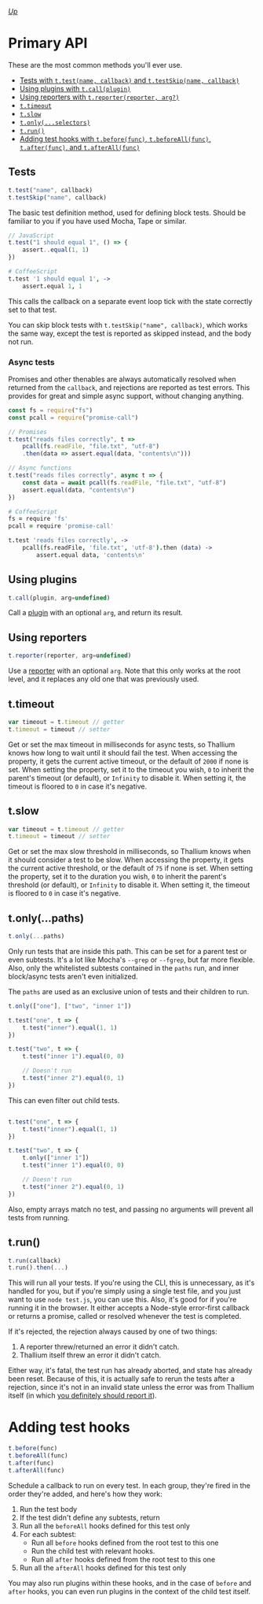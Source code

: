 *[Up](../api.md)*

# Primary API

These are the most common methods you'll ever use.

- [Tests with `t.test(name, callback)` and `t.testSkip(name, callback)`](#tests)
- [Using plugins with `t.call(plugin)`](#call)
- [Using reporters with `t.reporter(reporter, arg?)`](#reporter)
- [`t.timeout`](#timeout)
- [`t.slow`](#slow)
- [`t.only(...selectors)`](#only)
- [`t.run()`](#run)
- [Adding test hooks with `t.before(func)`, `t.beforeAll(func)`, `t.after(func)`, and `t.afterAll(func)`](#test-hooks)

<a id="tests"></a>
## Tests

```js
t.test("name", callback)
t.testSkip("name", callback)
```

The basic test definition method, used for defining block tests. Should be familiar to you if you have used Mocha, Tape or similar.

```js
// JavaScript
t.test("1 should equal 1", () => {
    assert..equal(1, 1)
})
```

```coffee
# CoffeeScript
t.test '1 should equal 1', ->
    assert.equal 1, 1
```

This calls the callback on a separate event loop tick with the state correctly set to that test.

You can skip block tests with `t.testSkip("name", callback)`, which works the same way, except the test is reported as skipped instead, and the body not run.

### Async tests

Promises and other thenables are always automatically resolved when returned from the `callback`, and rejections are reported as test errors. This provides for great and simple async support, without changing anything.

```js
const fs = require("fs")
const pcall = require("promise-call")

// Promises
t.test("reads files correctly", t =>
    pcall(fs.readFile, "file.txt", "utf-8")
    .then(data => assert.equal(data, "contents\n")))

// Async functions
t.test("reads files correctly", async t => {
    const data = await pcall(fs.readFile, "file.txt", "utf-8")
    assert.equal(data, "contents\n")
})
```

```coffee
# CoffeeScript
fs = require 'fs'
pcall = require 'promise-call'

t.test 'reads files correctly', ->
    pcall(fs.readFile, 'file.txt', 'utf-8').then (data) ->
        assert.equal data, 'contents\n'
```

<a id="call"></a>
## Using plugins

```js
t.call(plugin, arg=undefined)
```

Call a [plugin](../plugins.md) with an optional `arg`, and return its result.

<a id="reporter"></a>
## Using reporters

```js
t.reporter(reporter, arg=undefined)
```

Use a [reporter](../reporters.md) with an optional `arg`. Note that this only works at the root level, and it replaces any old one that was previously used.

<a id="timeout"></a>
## t.timeout

```js
var timeout = t.timeout // getter
t.timeout = timeout // setter
```

Get or set the max timeout in milliseconds for async tests, so Thallium knows how long to wait until it should fail the test. When accessing the property, it gets the current active timeout, or the default of `2000` if none is set. When setting the property, set it to the timeout you wish, `0` to inherit the parent's timeout (or default), or `Infinity` to disable it. When setting it, the timeout is floored to `0` in case it's negative.

<a id="slow"></a>
## t.slow

```js
var timeout = t.timeout // getter
t.timeout = timeout // setter
```

Get or set the max slow threshold in milliseconds, so Thallium knows when it should consider a test to be slow. When accessing the property, it gets the current active threshold, or the default of `75` if none is set. When setting the property, set it to the duration you wish, `0` to inherit the parent's threshold (or default), or `Infinity` to disable it. When setting it, the timeout is floored to `0` in case it's negative.

<a id="only"></a>
## t.only(...paths)

```js
t.only(...paths)
```

Only run tests that are inside this path. This can be set for a parent test or even subtests. It's a lot like Mocha's `--grep` or `--fgrep`, but far more flexible. Also, only the whitelisted subtests contained in the `paths` run, and inner block/async tests aren't even initialized.

The `paths` are used as an exclusive union of tests and their children to run.

```js
t.only(["one"], ["two", "inner 1"])

t.test("one", t => {
    t.test("inner").equal(1, 1)
})

t.test("two", t => {
    t.test("inner 1").equal(0, 0)

    // Doesn't run
    t.test("inner 2").equal(0, 1)
})
```

This can even filter out child tests.

```js

t.test("one", t => {
    t.test("inner").equal(1, 1)
})

t.test("two", t => {
    t.only(["inner 1"])
    t.test("inner 1").equal(0, 0)

    // Doesn't run
    t.test("inner 2").equal(0, 1)
})
```

Also, empty arrays match no test, and passing no arguments will prevent all tests from running.

<a id="run"></a>
## t.run()

```js
t.run(callback)
t.run().then(...)
```

This will run all your tests. If you're using the CLI, this is unnecessary, as it's handled for you, but if you're simply using a single test file, and you just want to use `node test.js`, you can use this. Also, it's good for if you're running it in the browser. It either accepts a Node-style error-first callback or returns a promise, called or resolved whenever the test is completed.

If it's rejected, the rejection always caused by one of two things:

1. A reporter threw/returned an error it didn't catch.
2. Thallium itself threw an error it didn't catch.

Either way, it's fatal, the test run has already aborted, and state has already been reset. Because of this, it is actually safe to rerun the tests after a rejection, since it's not in an invalid state unless the error was from Thallium itself (in which [you definitely should report it](https://github.com/isiahmeadows/thallium/issues/new)).

<a id="test-hooks"></a>
# Adding test hooks

```js
t.before(func)
t.beforeAll(func)
t.after(func)
t.afterAll(func)
```

Schedule a callback to run on every test. In each group, they're fired in the order they're added, and here's how they work:

1. Run the test body
2. If the test didn't define any subtests, return
3. Run all the `beforeAll` hooks defined for this test only
4. For each subtest:
    - Run all `before` hooks defined from the root test to this one
    - Run the child test with relevant hooks.
    - Run all `after` hooks defined from the root test to this one
5. Run all the `afterAll` hooks defined for this test only

You may also run plugins within these hooks, and in the case of `before` and `after` hooks, you can even run plugins in the context of the child test itself.
